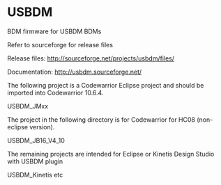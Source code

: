 USBDM
=====

BDM firmware for USBDM BDMs

Refer to sourceforge for release files

Release files: http://sourceforge.net/projects/usbdm/files/

Documentation: http://usbdm.sourceforge.net/

The following project is a Codewarrior Eclipse project and should be imported into Codewarrior 10.6.4.

USBDM_JMxx

The project in the following directory is for Codewarrior for HC08 (non-eclipse version).

USBDM_JB16_V4_10

The remaining projects are intended for Eclipse or Kinetis Design Studio with USBDM plugin

USBDM_Kinetis etc

